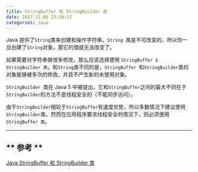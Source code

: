 ```yaml
---
title: StringBuffer 和 StringBuilder 类
date: 2017-11-05 23:36:17
categories: Java
---
```


Java 提供了` String `类来创建和操作字符串。`String `类是不可改变的，所以你一旦创建了` String `对象，那它的值就无法改变了。

如果需要对字符串做很多修改，那么应该选择使用 `StringBuffer & StringBuilder 类`。和` String `类不同的是，`StringBuffer `和` StringBuilder `类的对象能够被多次的修改，并且不产生新的未使用对象。

`StringBuilder `类在 Java 5 中被提出，它和` StringBuffer `之间的最大不同在于` StringBuilder `的方法不是线程安全的（不能同步访问）。

由于` StringBuilder `相较于` StringBuffer `有速度优势，所以多数情况下建议使用` StringBuilder `类。然而在应用程序要求线程安全的情况下，则必须使用` StringBuffer 类`。







***************

## ** 参考 **

[Java StringBuffer 和 StringBuilder 类](http://www.runoob.com/java/java-stringbuffer.html)

